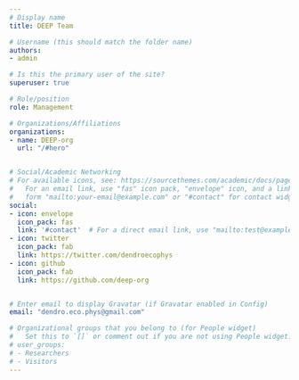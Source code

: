 ```yaml
---
# Display name
title: DEEP Team

# Username (this should match the folder name)
authors:
- admin

# Is this the primary user of the site?
superuser: true

# Role/position
role: Management

# Organizations/Affiliations
organizations:
- name: DEEP-org
  url: "/#hero"


# Social/Academic Networking
# For available icons, see: https://sourcethemes.com/academic/docs/page-builder/#icons
#   For an email link, use "fas" icon pack, "envelope" icon, and a link in the
#   form "mailto:your-email@example.com" or "#contact" for contact widget.
social:
- icon: envelope
  icon_pack: fas
  link: '#contact'  # For a direct email link, use "mailto:test@example.org".
- icon: twitter
  icon_pack: fab
  link: https://twitter.com/dendroecophys
- icon: github
  icon_pack: fab
  link: https://github.com/deep-org


# Enter email to display Gravatar (if Gravatar enabled in Config)
email: "dendro.eco.phys@gmail.com"

# Organizational groups that you belong to (for People widget)
#   Set this to `[]` or comment out if you are not using People widget.
# user_groups:
# - Researchers
# - Visitors
---
```


